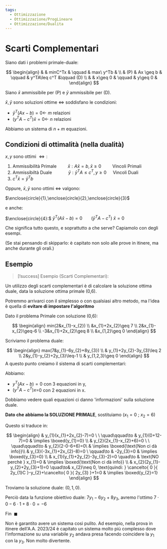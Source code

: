```yaml
---
tags:
  - Ottimizzazione
  - Ottimizzazione/ProgLineare
  - Ottimizzazione/Dualita
---
```

# Scarti Complementari

Siano dati i problemi primale-duale:

$$
\begin{align}
& & minC^Tx & \qquad & max\ y^Tb  & \\
& (P) & Ax \geq b & \qquad & y^TA\leq c^T &\qquad (D) \\
& & x\geq 0 & \qquad & y\geq 0 &
\end{align}
$$

Siano $\bar{x}$ ammissibile per (P) e $\bar{y}$ ammissibile per (D).

$\bar{x},\bar{y}$ sono soluzioni ottime $\iff$ soddisfano le condizioni:
- $\bar{y}^T(Ax-b)=0\leftarrow$ $m$ relazioni
- $(y^TA-c^T)\bar{x}=0\leftarrow$ $n$ relazioni

Abbiamo un sistema di $n+m$ equazioni.

## Condizioni di ottimalità (nella dualità)

$x,y \text{ sono ottimi } \iff:$

1. Ammissibilità Primale $\qquad \bar{x}:A\bar{x}=b, \bar{x}\geq 0\qquad$ Vincoli Primali
2. Ammissibiltà Duale $\qquad \quad \bar{y}:\bar{y}^TA\leq c^T,y\geq 0\quad$ Vincoli Duali
3. $c^T\bar{x}=\bar{y}^Tb$

Oppure, $\bar{x},\bar{y}$ sono ottimi $\iff$ valgono:

$\enclose{circle}{1},\enclose{circle}{2},\enclose{circle}{3}$  

e anche: 

$\enclose{circle}{4}:$ $\bar{y}^{T}(A\bar{x}-b)=0$
$\quad\ \  (\bar{y}^TA-c^T)\ \bar{x}=0$

Che significa tutto questo, e soprattutto a che serve? Capiamolo con degli esempi.

(Se stai pensando di skipparlo: è capitato non solo alle prove in itinere, ma anche durante gli orali.)

## Esempio

> [!success] Esempio (Scarti Complementari):


Un utilizzo degli scarti complementari è di calcolare la soluzione ottima duale, data la soluzione ottima primale (0,6).

Potremmo arrivarci con il simplesso o con qualsiasi altro metodo, ma l'idea è quella di **evitare di impostare l'algoritmo**

Dato il problema Primale con soluzione (0,6):

$$
\begin{align}
min(2&x_{1}-x_{2}) \\
&x_{1}+2x_{2}\geq 7 \\
2&x_{1}-x_{2}\geq-6 \\
-3&x_{1}+2x_{2}\geq 8 \\
&x_{1,2}\geq 0 
\end{align}
$$

Scriviamo il problema duale:

$$
\begin{align}
max(7&y_{1}-6y_{2}+8y_{3}) \\
 & y_{1}+2y_{2}-3y_{3}\leq 2 \\
  2&y_{1}-y_{2}+2y_{3}\leq-1 \\
 & y_{1,2,3}\geq 0
\end{align}
$$
A questo punto creiamo il sistema di scarti complementari:

Abbiamo:

- $y^T(Ax-b)=0$ con 3 equazioni in y, 
- $(y^TA-c^T)x$=0 con 2 equazioni in x.

Dobbiamo vedere quali equazioni ci danno 'informazioni' sulla soluzione duale.

**Dato che abbiamo la SOLUZIONE PRIMALE**, sostituiamo $(x_{1}=0\ ;\ x_{2}=6)$

Questo si traduce in:

$$
\begin{align}
 & y_{1}(x_{1}+2x_{2}-7)=0 \ \ \quad\qquad\to & y_{1}(0+12-7)=0 & \implies \boxed{y_{1}=0} \\
 & y_{2}(2x_{1}-x_{2}+6)=0 \ \ \quad\qquad\to & y_{2}(2-0-6+6)=0\ & \implies \boxed{\text{Non ci dà info}}\\
 & y_{3}(-3x_{1}+2x_{2}-8)=0 \ \qquad\to & -2y_{3}=0 & \implies \boxed{y_{3}=0} \\
 & x_{1}(y_{1}+2y_{2}-3y_{3}-2)=0 \quad\to & \text{NO perchè } x_{1}=0 & \implies \boxed{\text{Non ci dà info}} \\
 & x_{2}(2y_{1}-y_{2}+2y_{3}+1)=0 \quad\to& x_{2}\neq 0, \text{quindi: } \cancelto{ 0 }{ 2y_{1}C }-y_{2}+\cancelto{ 0 }{ 2y_{3} }+1=0 & \implies \boxed{y_{2}=1}
\end{align}
$$

Troviamo la soluzione duale: $(0,1,0)$.

Perciò data la funzione obiettivo duale: $7y_{1}-6y_{2}+8y_{3}$, avremo l'ottimo $7\cdot{0}-6\cdot{1}+8\cdot 0=-6$

$\text{Fin }\ \blacksquare$

Non è garantito avere un sistema così pulito. Ad esempio, nella prova in itinere dell'A.A. 2023/24 è capitato un sistema molto più complesso dove l'informazione su una variabile $y_{2}$ andava presa facendo coincidere la $y_{1}$ con la $y_{3}$. Non molto divertente. 

 